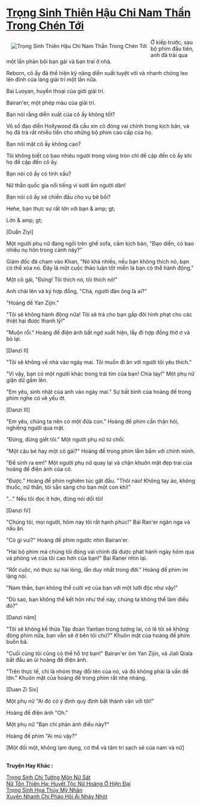 <a href="https://truyentiki.com/trong-sinh-thien-hau-chi-nam-than-trong-chen-toi.30605/" title="Trọng Sinh Thiên Hậu Chi Nam Thần Trong Chén Tới"><h1>Trọng Sinh Thiên Hậu Chi Nam Thần Trong Chén Tới</h1></a><div style="display:table"><img align="right" style="float: left; padding: 10px;" src="https://truyentiki.com/a/img/str/src/30605.jpg" alt="Trọng Sinh Thiên Hậu Chi Nam Thần Trong Chén Tới">Ở kiếp trước, sau bộ phim đầu tiên, anh đã trải qua một lần phản bội bạn gái và bạn trai ở nhà. <p></p> Reborn, cô ấy đã thể hiện kỹ năng diễn xuất tuyệt vời và nhanh chóng leo lên đỉnh của làng giải trí một lần nữa. <p></p> Bai Luoyan, huyền thoại của giới giải trí. <p></p> Bairan&#39;er, một phép màu của giải trí. <p></p> Bạn nói rằng diễn xuất của cô ấy không tốt? <p></p> Vô số đạo diễn Hollywood đã cầu xin cô đóng vai chính trong kịch bản, và họ đã trả rất nhiều tiền cho những bộ phim cao cấp của họ. <p></p> Bạn nói mặt cô ấy không cao? <p></p> Tôi không biết có bao nhiêu người trong vòng tròn chỉ đề cập đến cô ấy khi họ đề cập đến cô ấy. <p></p> Bạn nói cô ấy có tính xấu? <p></p> Nữ thần quốc gia nổi tiếng vì sưởi ấm người dân! <p></p> Bạn nói cô ấy sẽ chiến đấu cho vụ bê bối? <p></p> Hehe, bạn thực sự rất lớn với bạn & amp; gt; <p></p> Lớn & amp; gt; <p></p> [Duẩn Ziyi] <p></p> Một người phụ nữ đang ngồi trên ghế sofa, cầm kịch bản, "Đạo diễn, có bao nhiêu nụ hôn trong cảnh này?" <p></p> Giám đốc đã chạm vào Khan, "Nó khá nhiều, nếu bạn không thích nó, bạn có thể xóa nó. Đây là một cuộc thảo luận tốt miễn là bạn có thể hành động." <p></p> Một cô gái, "Đừng! Tôi thích nó, tôi thích nó!" <p></p> Anh chải lên và ký hợp đồng, "Chà, người đàn ông là ai?" <p></p> "Hoàng đế Yan Zijin." <p></p> "Tôi sẽ không hành động nữa! Tôi sẽ trả cho bạn gấp đôi hình phạt cho các thiệt hại được thanh lý!" <p></p> "Muộn rồi." Hoàng đế điện ảnh bất ngờ xuất hiện, lấy đi hợp đồng thờ ơ và bỏ lại. <p></p> [Danzi II] <p></p> "Tôi sẽ không về nhà vào ngày mai. Tôi muốn đi ăn với người tôi yêu thích." <p></p> "Vì vậy, bạn có một người khác trong trái tim của bạn! Chia tay!" Một phụ nữ giận dữ gầm lên. <p></p> "Em yêu, sinh nhật của anh vào ngày mai." Sự bất bình của hoàng đế trong phim nghe có vẻ yếu ớt. <p></p> [Danzi III] <p></p> "Em yêu, chúng ta nên có một đứa con." Hoàng đế phim cẩn thận hỏi, nghiêng người qua mặt. <p></p> "Đừng, đừng giết tôi." Một người phụ nữ từ chối. <p></p> "Một cậu bé hay một cô gái?" Hoàng đế trong phim lẩm bẩm với chính mình. <p></p> "Để sinh ra em!" Một người phụ nữ quay lại và chặn khuôn mặt đẹp trai của hoàng đế điện ảnh của cô. <p></p> "Được." Hoàng đế phim nghiêm túc gật đầu. "Thôi nào! Không tay áo, không thuốc, nữ thần, tôi sẵn sàng cho bạn một con khỉ!" <p></p> "..." Nếu tôi đọc ít hơn, đừng nói dối tôi! <p></p> [Danzi IV] <p></p> "Chúng tôi, mọi người, hôm nay tôi rất hạnh phúc!" Bai Ran&#39;er ngân nga và nấu ăn. <p></p> "Có gì vui?" Hoàng đế phim ngước nhìn Bairan&#39;er. <p></p> "Hai bộ phim mà chúng tôi đóng vai chính đã được phát hành ngày hôm qua và phòng vé của tôi cao hơn của bạn!" Bai Raner nhìn lại. <p></p> "Rốt cuộc, nó thực sự hài lòng, lần duy nhất trong đời." Hoàng đế phim im lặng nói. <p></p> "Nam thần, bạn không thể cưới vợ của bạn với một lưỡi độc như vậy!" <p></p> "Dù sao, bạn không thể kết hôn như thế này, chúng ta không thể làm điều đó?" <p></p> [Danzi năm] <p></p> "Tôi sẽ không kế thừa Tập đoàn Yantian trong tương lai, có lẽ tôi sẽ không đóng phim nữa, bạn vẫn sẽ ở bên tôi chứ?" Khuôn mặt của hoàng đế phim buồn bã. <p></p> "Cuối cùng tôi cũng có thể hỗ trợ bạn!" Bairan&#39;er ôm Yan Zijin, và Jiali Qiala bắt đầu an ủi hoàng đế điện ảnh. <p></p> "Trên thực tế, chỉ là nhóm thay đổi tên của nó, và đó không phải là vấn đề lớn." Khuôn mặt của hoàng đế trong phim rất nhẹ nhàng. <p></p> [Duan Zi Six] <p></p> Một phụ nữ "Ai đó có ý định quy định bất thành văn với tôi!" <p></p> Hoàng đế điện ảnh "Oh." <p></p> Một phụ nữ "Bạn chỉ phản ánh điều này?" <p></p> Hoàng đế phim "Ai mù vậy?" <p></p> [Một đối một, không lạm dụng, cơ thể và tâm trí sạch sẽ của nam và nữ]</div><p><br><b>Truyện Hay Khác :</b></p><a href="https://truyentiki.com/trong-sinh-chi-tuong-mon-nu-sat.30604/" alt="Trọng Sinh Chi Tướng Môn Nữ Sát">Trọng Sinh Chi Tướng Môn Nữ Sát</a><br/><a href="https://github.com/nownovels/truyenhay/tree/master/truyenhay/30468/README.md" alt="Nữ Tôn Thiên Hạ: Huyết Tộc Nữ Hoàng Ở Hiện Đại">Nữ Tôn Thiên Hạ: Huyết Tộc Nữ Hoàng Ở Hiện Đại</a><br/><a href="https://github.com/nownovels/truyenhay/tree/master/truyenhay/30398/README.md" alt="Trọng Sinh Họa Thủy Mỹ Nhân">Trọng Sinh Họa Thủy Mỹ Nhân</a><br/><a href="https://github.com/nownovels/truyenhay/tree/master/truyenhay/30662/README.md" alt="Xuyên Nhanh Chi Pháo Hôi Ái Nhảy Nhót">Xuyên Nhanh Chi Pháo Hôi Ái Nhảy Nhót</a><br/>